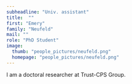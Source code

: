 ```yaml
---
subheadline: "Univ. assistant"
title:  ""
first: "Emery"
family: "Neufeld"
mail: ""
role: "PhD Student"
image:
  thumb: "people_pictures/neufeld.png"
  homepage: "people_pictures/neufeld.png"
---
```


<!--more-->

I am a doctoral researcher at Trust-CPS Group.

